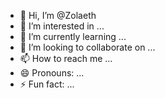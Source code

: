 - 👋 Hi, I’m @Zolaeth
- 👀 I’m interested in ...
- 🌱 I’m currently learning ...
- 💞️ I’m looking to collaborate on ...
- 📫 How to reach me ...
- 😄 Pronouns: ...
- ⚡ Fun fact: ...

<!---
Zolaeth/Zolaeth is a ✨ special ✨ repository because its `README.md` (this file) appears on your GitHub profile.
You can click the Preview link to take a look at your changes.
--->
